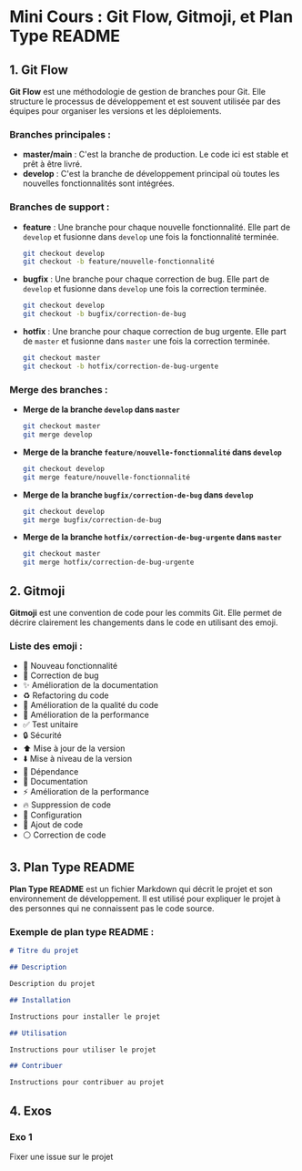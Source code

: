 
# Mini Cours : Git Flow, Gitmoji, et Plan Type README

## 1. Git Flow

**Git Flow** est une méthodologie de gestion de branches pour Git. Elle structure le processus de développement et est souvent utilisée par des équipes pour organiser les versions et les déploiements.

### Branches principales :

- **master/main** : C'est la branche de production. Le code ici est stable et prêt à être livré.
- **develop** : C'est la branche de développement principal où toutes les nouvelles fonctionnalités sont intégrées.

### Branches de support :

- **feature** : Une branche pour chaque nouvelle fonctionnalité. Elle part de `develop` et fusionne dans `develop` une fois la fonctionnalité terminée.

  ```bash
  git checkout develop
  git checkout -b feature/nouvelle-fonctionnalité

- **bugfix** : Une branche pour chaque correction de bug. Elle part de `develop` et fusionne dans `develop` une fois la correction terminée.

  ```bash
  git checkout develop
  git checkout -b bugfix/correction-de-bug
  ```

- **hotfix** : Une branche pour chaque correction de bug urgente. Elle part de `master` et fusionne dans `master` une fois la correction terminée.

  ```bash
  git checkout master
  git checkout -b hotfix/correction-de-bug-urgente
  ```

### Merge des branches :

- **Merge de la branche `develop` dans `master`**

  ```bash
  git checkout master
  git merge develop
  ```

- **Merge de la branche `feature/nouvelle-fonctionnalité` dans `develop`**

  ```bash
  git checkout develop
  git merge feature/nouvelle-fonctionnalité
  ```

- **Merge de la branche `bugfix/correction-de-bug` dans `develop`**

  ```bash
  git checkout develop
  git merge bugfix/correction-de-bug
  ```

- **Merge de la branche `hotfix/correction-de-bug-urgente` dans `master`**

  ```bash
  git checkout master
  git merge hotfix/correction-de-bug-urgente
  ```

## 2. Gitmoji

**Gitmoji** est une convention de code pour les commits Git. Elle permet de décrire clairement les changements dans le code en utilisant des emoji.

### Liste des emoji :

- :tada: Nouveau fonctionnalité
- :bug: Correction de bug
- :sparkles: Amélioration de la documentation
- :recycle: Refactoring du code
- :art: Amélioration de la qualité du code
- :blue_heart: Amélioration de la performance
- :white_check_mark: Test unitaire
- :lock: Sécurité
- :arrow_up: Mise à jour de la version
- :arrow_down: Mise à niveau de la version
- :shirt: Dépendance
- :pencil: Documentation
- :zap: Amélioration de la performance
- :fire: Suppression de code
- :wrench: Configuration
- :green_heart: Ajout de code
- :white_circle: Correction de code

## 3. Plan Type README

**Plan Type README** est un fichier Markdown qui décrit le projet et son environnement de développement. Il est utilisé pour expliquer le projet à des personnes qui ne connaissent pas le code source.

### Exemple de plan type README :

```markdown
# Titre du projet

## Description

Description du projet

## Installation

Instructions pour installer le projet

## Utilisation

Instructions pour utiliser le projet

## Contribuer

Instructions pour contribuer au projet
```

## 4. Exos

### Exo 1

Fixer une issue sur le projet